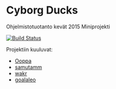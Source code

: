 # Cyborg Ducks
Ohjelmistotuotanto kevät 2015 Miniprojekti

[![Build Status](https://travis-ci.org/Ooppa/ohtu-miniproj-cyborg-public.png)](https://travis-ci.org/Ooppa/ohtu-miniproj-cyborg-ducks-public)

Projektiin kuuluvat:
* [Ooppa](https://github.com/Ooppa)
* [samutamm](https://github.com/samutamm)
* [wakr](https://github.com/wakr)
* [goalaleo](https://github.com/goalaleo)
